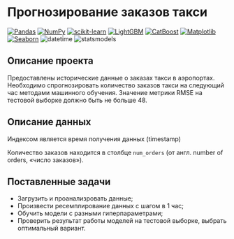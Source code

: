 # Прогнозирование заказов такси

[![Pandas](https://img.shields.io/badge/Pandas-1.2-blue.svg)](https://pandas.pydata.org/) [![NumPy](https://img.shields.io/badge/NumPy-1.19-cyan.svg)](https://numpy.org/) [![scikit-learn](https://img.shields.io/badge/sklearn-0.24-orange.svg)](https://scikit-learn.org/) [![LightGBM](https://img.shields.io/badge/LightGBM-3.2.1-red.svg)](https://lightgbm.readthedocs.io) [![CatBoost](https://img.shields.io/badge/CatBoost-1.0-yellow.svg)](https://catboost.ai/) [![Matplotlib](https://img.shields.io/badge/matplotlib-3.4-white.svg)](https://matplotlib.org/) [![Seaborn](https://img.shields.io/badge/seaborn-0.11-green.svg)](https://seaborn.pydata.org/) ![datetime](https://img.shields.io/badge/datetime-_-gray.svg) ![statsmodels](https://img.shields.io/badge/statsmodels-_-gray.svg)

## Описание проекта

Предоставлены исторические данные о заказах такси в аэропортах. Необходимо спрогнозировать количество заказов такси на следующий час методами машинного обучения.
Значение метрики RMSE на тестовой выборке должно быть не больше 48.

## Описание данных

Индексом является время получения данных (timestamp)

Количество заказов находится в столбце `num_orders` (от англ. number of orders, «число заказов»).
    
## Поставленные задачи

- Загрузить и проанализровать данные;
- Произвести ресемплирование данных с шагом в 1 час;
- Обучить модели с разными гиперпараметрами;
- Проверить результат работы моделей на тестовой выборке, выбрать оптимальный вариант.
